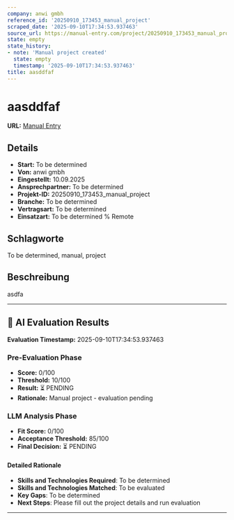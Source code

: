 ```yaml
---
company: anwi gmbh
reference_id: '20250910_173453_manual_project'
scraped_date: '2025-09-10T17:34:53.937463'
source_url: https://manual-entry.com/project/20250910_173453_manual_project
state: empty
state_history:
- note: 'Manual project created'
  state: empty
  timestamp: '2025-09-10T17:34:53.937463'
title: aasddfaf
---
```


# aasddfaf

**URL:** [Manual Entry](https://manual-entry.com/project/20250910_173453_manual_project)
## Details
- **Start:** To be determined
- **Von:** anwi gmbh
- **Eingestellt:** 10.09.2025
- **Ansprechpartner:** To be determined
- **Projekt-ID:** 20250910_173453_manual_project
- **Branche:** To be determined
- **Vertragsart:** To be determined
- **Einsatzart:** To be determined
                                                % Remote

## Schlagworte
To be determined, manual, project

## Beschreibung
asdfa

---

## 🤖 AI Evaluation Results

**Evaluation Timestamp:** 2025-09-10T17:34:53.937463

### Pre-Evaluation Phase
- **Score:** 0/100
- **Threshold:** 10/100
- **Result:** ⏳ PENDING
- **Rationale:** Manual project - evaluation pending

### LLM Analysis Phase
- **Fit Score:** 0/100
- **Acceptance Threshold:** 85/100
- **Final Decision:** ⏳ PENDING

#### Detailed Rationale
- **Skills and Technologies Required**: To be determined
- **Skills and Technologies Matched**: To be evaluated
- **Key Gaps**: To be determined
- **Next Steps**: Please fill out the project details and run evaluation

---
